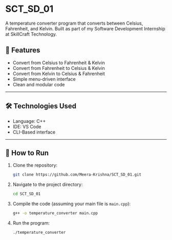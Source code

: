 # SCT_SD_01
A temperature converter program that converts between Celsius, Fahrenheit, and Kelvin. Built as part of my Software Development Internship at SkillCraft Technology.

## 📌 Features

- Convert from Celsius to Fahrenheit & Kelvin
- Convert from Fahrenheit to Celsius & Kelvin
- Convert from Kelvin to Celsius & Fahrenheit
- Simple menu-driven interface
- Clean and modular code

---

## 🛠️ Technologies Used

- Language: C++
- IDE: VS Code 
- CLI-Based interface

---

## 🚀 How to Run

1. Clone the repository:
   ```bash
   git clone https://github.com/Meera-Krishna/SCT_SD_01.git
   ```

2. Navigate to the project directory:
   ```bash
   cd SCT_SD_01
   ```

3. Compile the code (assuming your main file is `main.cpp`):
   ```bash
   g++ -o temperature_converter main.cpp
   ```

4. Run the program:
   ```bash
   ./temperature_converter
   ```
